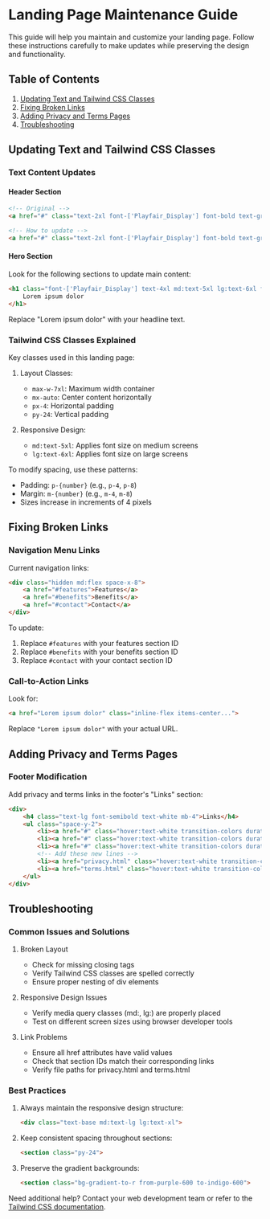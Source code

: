 # Landing Page Maintenance Guide

This guide will help you maintain and customize your landing page. Follow these instructions carefully to make updates while preserving the design and functionality.

## Table of Contents
1. [Updating Text and Tailwind CSS Classes](#updating-text-and-tailwind-css-classes)
2. [Fixing Broken Links](#fixing-broken-links)
3. [Adding Privacy and Terms Pages](#adding-privacy-and-terms-pages)
4. [Troubleshooting](#troubleshooting)

## Updating Text and Tailwind CSS Classes

### Text Content Updates

#### Header Section
```html
<!-- Original -->
<a href="#" class="text-2xl font-['Playfair_Display'] font-bold text-gray-900">Logo</a>

<!-- How to update -->
<a href="#" class="text-2xl font-['Playfair_Display'] font-bold text-gray-900">Your Company Name</a>
```

#### Hero Section
Look for the following sections to update main content:
```html
<h1 class="font-['Playfair_Display'] text-4xl md:text-5xl lg:text-6xl font-bold text-gray-900 leading-tight mb-8">
    Lorem ipsum dolor
</h1>
```
Replace "Lorem ipsum dolor" with your headline text.

### Tailwind CSS Classes Explained

Key classes used in this landing page:

1. Layout Classes:
   - `max-w-7xl`: Maximum width container
   - `mx-auto`: Center content horizontally
   - `px-4`: Horizontal padding
   - `py-24`: Vertical padding

2. Responsive Design:
   - `md:text-5xl`: Applies font size on medium screens
   - `lg:text-6xl`: Applies font size on large screens

To modify spacing, use these patterns:
- Padding: `p-{number}` (e.g., `p-4`, `p-8`)
- Margin: `m-{number}` (e.g., `m-4`, `m-8`)
- Sizes increase in increments of 4 pixels

## Fixing Broken Links

### Navigation Menu Links
Current navigation links:
```html
<div class="hidden md:flex space-x-8">
    <a href="#features">Features</a>
    <a href="#benefits">Benefits</a>
    <a href="#contact">Contact</a>
</div>
```

To update:
1. Replace `#features` with your features section ID
2. Replace `#benefits` with your benefits section ID
3. Replace `#contact` with your contact section ID

### Call-to-Action Links
Look for:
```html
<a href="Lorem ipsum dolor" class="inline-flex items-center...">
```
Replace `"Lorem ipsum dolor"` with your actual URL.

## Adding Privacy and Terms Pages

### Footer Modification
Add privacy and terms links in the footer's "Links" section:

```html
<div>
    <h4 class="text-lg font-semibold text-white mb-4">Links</h4>
    <ul class="space-y-2">
        <li><a href="#" class="hover:text-white transition-colors duration-300">Features</a></li>
        <li><a href="#" class="hover:text-white transition-colors duration-300">Benefits</a></li>
        <li><a href="#" class="hover:text-white transition-colors duration-300">Contact</a></li>
        <!-- Add these new lines -->
        <li><a href="privacy.html" class="hover:text-white transition-colors duration-300">Privacy Policy</a></li>
        <li><a href="terms.html" class="hover:text-white transition-colors duration-300">Terms of Service</a></li>
    </ul>
</div>
```

## Troubleshooting

### Common Issues and Solutions

1. Broken Layout
   - Check for missing closing tags
   - Verify Tailwind CSS classes are spelled correctly
   - Ensure proper nesting of div elements

2. Responsive Design Issues
   - Verify media query classes (md:, lg:) are properly placed
   - Test on different screen sizes using browser developer tools

3. Link Problems
   - Ensure all href attributes have valid values
   - Check that section IDs match their corresponding links
   - Verify file paths for privacy.html and terms.html

### Best Practices

1. Always maintain the responsive design structure:
   ```html
   <div class="text-base md:text-lg lg:text-xl">
   ```

2. Keep consistent spacing throughout sections:
   ```html
   <section class="py-24">
   ```

3. Preserve the gradient backgrounds:
   ```html
   <section class="bg-gradient-to-r from-purple-600 to-indigo-600">
   ```

Need additional help? Contact your web development team or refer to the [Tailwind CSS documentation](https://tailwindcss.com/docs).